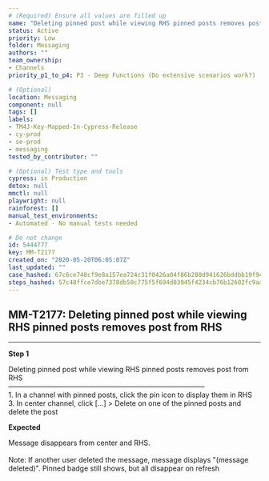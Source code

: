 ```yaml
---
# (Required) Ensure all values are filled up
name: "Deleting pinned post while viewing RHS pinned posts removes post from RHS"
status: Active
priority: Low
folder: Messaging
authors: ""
team_ownership: 
- Channels
priority_p1_to_p4: P3 - Deep Functions (Do extensive scenarios work?)

# (Optional)
location: Messaging
component: null
tags: []
labels: 
- TM4J-Key-Mapped-In-Cypress-Release
- cy-prod
- se-prod
- messaging
tested_by_contributor: ""

# (Optional) Test type and tools
cypress: in Production
detox: null
mmctl: null
playwright: null
rainforest: []
manual_test_environments:
- Automated - No manual tests needed

# Do not change
id: 5444777
key: MM-T2177
created_on: "2020-05-20T06:05:07Z"
last_updated: ""
case_hashed: 67c6ce748cf9e8a157ea724c31f0426a04f86b280d941626bddbb19f9404b216721e9ef102b6438652b5cc2240f15f78
steps_hashed: 57c48ffce7dbe7378db58c775f5f694d03945f4234cb76b12602fc9aac533015ae0556d68e5912903511088c6364c96d
---
```


<!-- (Auto-generated) Based on frontmatter's "key" and "name" -->

## MM-T2177: Deleting pinned post while viewing RHS pinned posts removes post from RHS

---

**Step 1**

Deleting pinned post while viewing RHS pinned posts removes post from RHS\
————————————————————————————\
1\. In a channel with pinned posts, click the pin icon to display them in RHS\
3\. In center channel, click \[...] > Delete on one of the pinned posts and delete the post

**Expected**

Message disappears from center and RHS.\
\
Note: If another user deleted the message, message displays "(message deleted)". Pinned badge still shows, but all disappear on refresh
